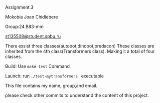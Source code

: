 Assignment.3

Mokobia Joan Chidiebere

Group:24.B83-mm

st135508@student.spbu.ru

There exsist three classes(autobot,dinobot,predacon) These classes are inherited from the 4th class(Transformers class). Making it a total of four classes.

Build: Use `make test` Command 

Launch: run `./test-mytransformers ` executable

This file contains my name, group,and email.

please check other commits to understand the content of this project.
